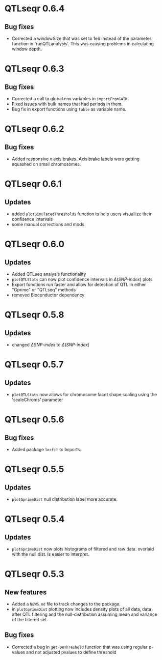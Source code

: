 # QTLseqr 0.6.4
## Bug fixes
* Corrected a windowSize that was set to 1e6 instead of the parameter function in 'runQTLanalysis'. This was causing problems in calculating window depth.

# QTLseqr 0.6.3
## Bug fixes
* Corrected a call to global env variables in `importFromGATK`.
* Fixed issues with bulk names that had periods in them.
* Bug fix in export functions using `table` as variable name.

# QTLseqr 0.6.2
## Bug fixes
* Added responsive x axis brakes. Axis brake labels were getting squashed on small chromosomes.

# QTLseqr 0.6.1
## Updates
* added `plotSimulatedThresholds` function to help users visuallize their confisence intervals
* some manual corrections and mods

# QTLseqr 0.6.0
## Updates
* Added QTLseq analysis functionality
* `plotQTLStats` can now plot confidence intervals in $\Delta (SNP\text{-}index)$ plots
* Export functions run faster and allow for detection of QTL in either "Gprime" or "QTLseq" methods
* removed Bioconductor dependency

# QTLseqr 0.5.8
## Updates
* changed $\Delta SNP\text{-}index$ to $\Delta (SNP\text{-}index)$

# QTLseqr 0.5.7
## Updates
* `plotQTLStats` now allows for chromosome facet shape scaling using the 'scaleChroms' parameter

# QTLseqr 0.5.6
## Bug fixes
* Added package `locfit` to Imports. 

# QTLseqr 0.5.5
## Updates
* `plotGprimeDist` null distribution label more accurate.

# QTLseqr 0.5.4

## Updates
* `plotGprimeDist` now plots histograms of filtered and raw data. overlaid with the null dist. Is easier to interpret. 

# QTLseqr 0.5.3

## New features

* Added a `NEWS.md` file to track changes to the package.
* in `plotGprimeDist` plotting now includes density plots of all data, data after QTL filtering and the null-distribution assuming mean and variance of the filtered set.

## Bug fixes
* Corrected a bug in `getFDRThreshold` function that was using regular p-values and not adjusted pvalues to define threshold
